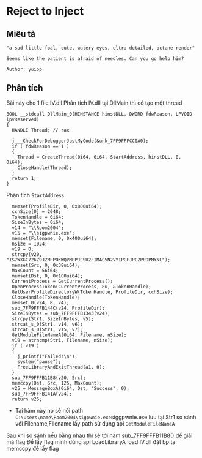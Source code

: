 # Reject to Inject
## Miêu tả
`"a sad little foal, cute, watery eyes, ultra detailed, octane render"`

`Seems like the patient is afraid of needles. Can you go help him?`

`Author: yuiop`
## Phân tích

Bài này cho 1 file IV.dll 
Phân tích IV.dll tại DllMain thì có tạo một thread 

```
BOOL __stdcall DllMain_0(HINSTANCE hinstDLL, DWORD fdwReason, LPVOID lpvReserved)
{
  HANDLE Thread; // rax

  j___CheckForDebuggerJustMyCode(&unk_7FF9FFFCC0A0);
  if ( fdwReason == 1 )
  {
    Thread = CreateThread(0i64, 0i64, StartAddress, hinstDLL, 0, 0i64);
    CloseHandle(Thread);
  }
  return 1;
}
```
Phân tích `StartAddress` 
```
  memset(ProfileDir, 0, 0x800ui64);
  cchSize[0] = 2048;
  TokenHandle = 0i64;
  SizeInBytes = 0i64;
  v14 = "\\Room2004";
  v15 = "\\sigpwnie.exe";
  memset(Filename, 0, 0x400ui64);
  nSize = 1024;
  v19 = 0;
  strcpy(v20, "IS7WXGC726Z9JZMFPOKWQVMEPJCSU2FIMAC5N2VYIPGFJPCZPROPMYNL");
  memset(Src, 0, 0x38ui64);
  MaxCount = 56i64;
  memset(Dst, 0, 0x1C0ui64);
  CurrentProcess = GetCurrentProcess();
  OpenProcessToken(CurrentProcess, 8u, &TokenHandle);
  GetUserProfileDirectoryW(TokenHandle, ProfileDir, cchSize);
  CloseHandle(TokenHandle);
  memset_0(v24, 8, v4);
  sub_7FF9FFFB144C(v24, ProfileDir);
  SizeInBytes = sub_7FF9FFFB1343(v24);
  strcpy(Str1, SizeInBytes, v5);
  strcat_s_0(Str1, v14, v6);
  strcat_s_0(Str1, v15, v7);
  GetModuleFileNameA(0i64, Filename, nSize);
  v19 = strncmp(Str1, Filename, nSize);
  if ( v19 )
  {
    j_printf("Failed!\n");
    system("pause");
    FreeLibraryAndExitThread(a1, 0);
  }
  sub_7FF9FFFB11B8(v20, Src);
  memccpy(Dst, Src, 125, MaxCount);
  v25 = MessageBoxA(0i64, Dst, "Success", 0);
  sub_7FF9FFFB141A(v24);
  return v25;
```
* Tại hàm này nó sẽ nối path `C:\Users\name\Room2004\sigpwnie.exe`siggpwnie.exe lưu tại Str1 
so sánh với Filename,Filename lấy path sử dụng api `GetModuleFileNameA` 

Sau khi so sánh nếu bằng nhau thì sẽ tới hàm sub_7FF9FFFB11B8() để giải mã flag 
Để lấy flag mình dùng api LoadLibraryA load IV.dll đặt bp tại memccpy để lấy flag  
